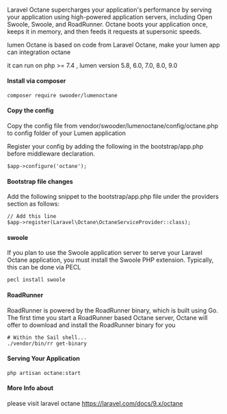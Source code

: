 ####  

Laravel Octane supercharges your application's performance by serving your application using high-powered application servers, including Open Swoole, Swoole, and RoadRunner. Octane boots your application once, keeps it in memory, and then feeds it requests at supersonic speeds.

lumen Octane is based on code from   Laravel Octane,  make your lumen app can integration octane

it can run on php >= 7.4 , lumen version  5.8, 6.0, 7.0, 8.0, 9.0



#### Install via composer

```
composer require swooder/lumenoctane
```

#### Copy the config


Copy the config file from vendor/swooder/lumenoctane/config/octane.php to config folder of your Lumen application 

Register your config by adding the following in the bootstrap/app.php before middleware declaration.

```
$app->configure('octane');
```


#### Bootstrap file changes

Add the following snippet to the bootstrap/app.php file under the providers section as follows:

```
// Add this line
$app->register(Laravel\Octane\OctaneServiceProvider::class);
```


#### swoole

If you plan to use the Swoole application server to serve your Laravel Octane application, you must install the Swoole PHP extension. Typically, this can be done via PECL

```
pecl install swoole
```

#### RoadRunner

RoadRunner is powered by the RoadRunner binary, which is built using Go. The first time you start a RoadRunner based Octane server, Octane will offer to download and install the RoadRunner binary for you

```
# Within the Sail shell...
./vendor/bin/rr get-binary
```

#### Serving Your Application

```
php artisan octane:start
```

#### More Info about 

please visit laravel octane https://laravel.com/docs/9.x/octane
